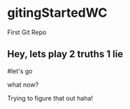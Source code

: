 # gitingStartedWC
First Git Repo

## Hey, lets play 2 truths 1 lie

#let's go


what now?

Trying to figure that out haha!

